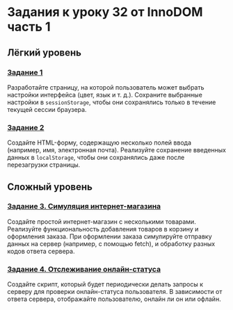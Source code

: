 # Задания к уроку 32 от InnoDOM часть 1

## Лёгкий уровень
### [Задание 1](./task1.js)
Разработайте страницу, на которой пользователь может выбрать настройки интерфейса (цвет, язык и т. д.). Сохраните выбранные настройки в `sessionStorage`, чтобы они сохранялись только в течение текущей сессии браузера.

### [Задание 2](./task2.js)
Создайте HTML-форму, содержащую несколько полей ввода (например, имя, электронная почта). Реализуйте сохранение введенных данных в `localStorage`, чтобы они сохранялись даже после перезагрузки страницы.

## Сложный уровень
### [Задание 3. Симуляция интернет-магазина](./task3.js)
Создайте простой интернет-магазин с несколькими товарами. Реализуйте функциональность добавления товаров в корзину и оформления заказа. При оформлении заказа симулируйте отправку данных на сервер (например, с помощью fetch), и обработку разных кодов ответа сервера.

### [Задание 4. Отслеживание онлайн-статуса](./task4.js)
Создайте скрипт, который будет периодически делать запросы к серверу для проверки онлайн-статуса пользователя. В зависимости от ответа сервера, отображайте пользователю, онлайн ли он или офлайн.